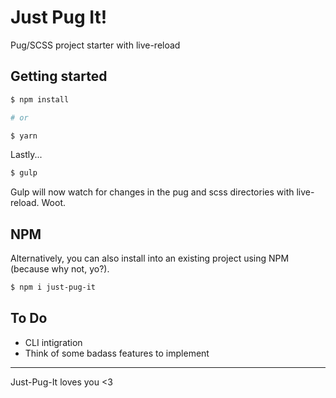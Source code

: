 # Just Pug It!
Pug/SCSS project starter with live-reload

## Getting started

```sh
$ npm install

# or

$ yarn
```
Lastly...
```sh
$ gulp
```

Gulp will now watch for changes in the pug and scss directories with live-reload. Woot.

## NPM

Alternatively, you can also install into an existing project using NPM (because why not, yo?).

```sh
$ npm i just-pug-it
```

## To Do

- CLI intigration
- Think of some badass features to implement

---

Just-Pug-It loves you <3
